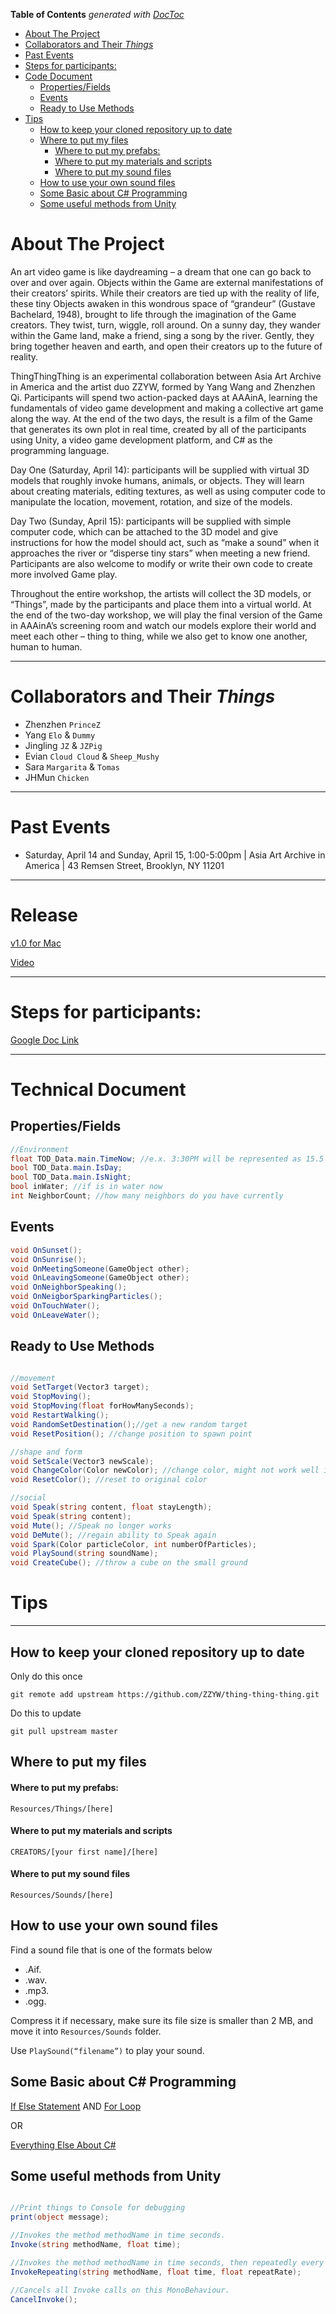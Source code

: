 <!-- START doctoc generated TOC please keep comment here to allow auto update -->
<!-- DON'T EDIT THIS SECTION, INSTEAD RE-RUN doctoc TO UPDATE -->
**Table of Contents**  *generated with [DocToc](https://github.com/thlorenz/doctoc)*

- [About The Project](#about-the-project)
- [Collaborators and Their _Things_](#collaborators-and-their-_things_)
- [Past Events](#past-events)
- [Steps for participants:](#steps-for-participants)
- [Code Document](#code-document)
  - [Properties/Fields](#propertiesfields)
  - [Events](#events)
  - [Ready to Use Methods](#ready-to-use-methods)
- [Tips](#tips)
  - [How to keep your cloned repository up to date](#how-to-keep-your-cloned-repository-up-to-date)
  - [Where to put my files](#where-to-put-my-files)
      - [Where to put my prefabs:](#where-to-put-my-prefabs)
      - [Where to put my materials and scripts](#where-to-put-my-materials-and-scripts)
      - [Where to put my sound files](#where-to-put-my-sound-files)
  - [How to use your own sound files](#how-to-use-your-own-sound-files)
  - [Some Basic about C# Programming](#some-basic-about-c-programming)
  - [Some useful methods from Unity](#some-useful-methods-from-unity)

<!-- END doctoc generated TOC please keep comment here to allow auto update -->


# About The Project


An art video game is like daydreaming – a dream that one can go back to over and over again. Objects within the Game are external manifestations of their creators’ spirits. While their creators are tied up with the reality of life, these tiny Objects awaken in this wondrous space of “grandeur” (Gustave Bachelard, 1948), brought to life through the imagination of the Game creators. They twist, turn, wiggle, roll around. On a sunny day, they wander within the Game land, make a friend, sing a song by the river. Gently, they bring together heaven and earth, and open their creators up to the future of reality.

ThingThingThing is an experimental collaboration between Asia Art Archive in America and the artist duo ZZYW, formed by Yang Wang and Zhenzhen Qi. Participants will spend two action-packed days at AAAinA, learning the fundamentals of video game development and making a collective art game along the way. At the end of the two days, the result is a film of the Game that generates its own plot in real time, created by all of the participants using Unity, a video game development platform, and C# as the programming language.

Day One (Saturday, April 14): participants will be supplied with virtual 3D models that roughly invoke humans, animals, or objects. They will learn about creating materials, editing textures, as well as using computer code to manipulate the location, movement, rotation, and size of the models.

Day Two (Sunday, April 15): participants will be supplied with simple computer code, which can be attached to the 3D model and give instructions for how the model should act, such as “make a sound” when it approaches the river or “disperse tiny stars” when meeting a new friend. Participants are also welcome to modify or write their own code to create more involved Game play.

Throughout the entire workshop, the artists will collect the 3D models, or “Things”, made by the participants and place them into a virtual world. At the end of the two-day workshop, we will play the final version of the Game in AAAinA’s screening room and watch our models explore their world and meet each other – thing to thing, while we also get to know one another, human to human.


----------

# Collaborators and Their _Things_

- Zhenzhen  `PrinceZ`
- Yang `Elo` & `Dummy`
- Jingling `JZ` & `JZPig`
- Evian `Cloud Cloud` & `Sheep_Mushy`
- Sara `Margarita` & `Tomas`
- JHMun `Chicken`

----------


# Past Events

-  Saturday, April 14 and Sunday, April 15, 1:00-5:00pm    |   Asia Art Archive in America   |   43 Remsen Street, Brooklyn, NY 11201



----------


# Release

[v1.0 for Mac](https://github.com/ZZYW/thing-thing-thing/releases)


[Video](https://vimeo.com/264903915)


------------


# Steps for participants:

[Google Doc Link](https://docs.google.com/document/d/18rqBA01xjrEOiLuYqoa7b_HeCmha066y6eLI37iUFIA/edit?usp=sharing)



----------


#  Technical Document


## Properties/Fields


```csharp
//Environment
float TOD_Data.main.TimeNow; //e.x. 3:30PM will be represented as 15.5
bool TOD_Data.main.IsDay;
bool TOD_Data.main.IsNight; 
bool inWater; //if is in water now
int NeighborCount; //how many neighbors do you have currently
```

## Events

```csharp
void OnSunset();
void OnSunrise();
void OnMeetingSomeone(GameObject other);
void OnLeavingSomeone(GameObject other);
void OnNeighborSpeaking();
void OnNeigborSparkingParticles();
void OnTouchWater();
void OnLeaveWater();
```

## Ready to Use Methods

```csharp

//movement
void SetTarget(Vector3 target);
void StopMoving();
void StopMoving(float forHowManySeconds);
void RestartWalking();
void RandomSetDestination();//get a new random target
void ResetPosition(); //change position to spawn point

//shape and form
void SetScale(Vector3 newScale);
void ChangeColor(Color newColor); //change color, might not work well if you have more than one renderer or more than one material
void ResetColor(); //reset to original color

//social
void Speak(string content, float stayLength);
void Speak(string content);
void Mute(); //Speak no longer works
void DeMute(); //regain ability to Speak again
void Spark(Color particleColor, int numberOfParticles);
void PlaySound(string soundName);
void CreateCube(); //throw a cube on the small ground


```



# Tips


----------


## How to keep your cloned repository up to date

Only do this once

`git remote add upstream https://github.com/ZZYW/thing-thing-thing.git`

Do this to update

`git pull upstream master`

## Where to put my files

#### Where to put my prefabs:
`Resources/Things/[here]`

#### Where to put my materials and scripts
`CREATORS/[your first name]/[here]`

#### Where to put my sound files
`Resources/Sounds/[here]`


## How to use your own sound files

Find a sound file that is one of the formats below

- .Aif.
- .wav.
- .mp3.
- .ogg.

Compress it if necessary, make sure its file size is smaller than 2 MB, and move it into `Resources/Sounds` folder.

Use `PlaySound(“filename”)` to play your sound.


## Some Basic about C# Programming


[If Else Statement](https://docs.microsoft.com/en-us/dotnet/csharp/language-reference/keywords/if-else)
AND
[For Loop](https://docs.microsoft.com/en-us/dotnet/csharp/language-reference/keywords/for)

OR

[Everything Else About C#](https://docs.microsoft.com/en-us/dotnet/csharp/index)


## Some useful methods from Unity

```csharp

//Print things to Console for debugging
print(object message);

//Invokes the method methodName in time seconds.
Invoke(string methodName, float time);

//Invokes the method methodName in time seconds, then repeatedly every repeatRate seconds.
InvokeRepeating(string methodName, float time, float repeatRate);

//Cancels all Invoke calls on this MonoBehaviour.
CancelInvoke();


```





